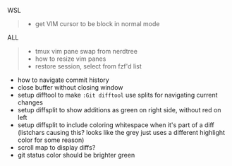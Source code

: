 WSL
> * get VIM cursor to be block in normal mode

ALL
> * tmux vim pane swap from nerdtree
> * how to resize vim panes
> * restore session, select from fzf'd list
* how to navigate commit history
* close buffer without closing window
* setup difftool to make `:Git difftool` use splits for navigating current changes
* setup diffsplit to show additions as green on right side, without red on left
* setup diffsplit to include coloring whitespace when it's part of a diff (listchars causing this? looks like the grey just uses a different highlight color for some reason)
* scroll map to display diffs?
* git status color should be brighter green
